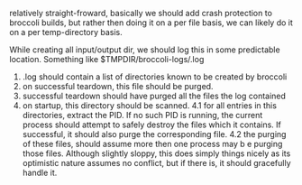 relatively straight-froward, basically we should add crash protection to
broccoli builds, but rather then doing it on a per file basis, we can likely do
it on a per temp-directory basis.

While creating all input/output dir, we should log this in some predictable
location. Something like $TMPDIR/broccoli-logs/<process-id>.log

1. <process-id>.log should contain a list of directories known to be created by broccoli
2. on successful teardown, this file should be purged.
3. successful teardown should have purged all the files the log contained
4. on startup, this directory should be scanned.
4.1 for all entries in this directories, extract the PID. If no such PID is
running, the current process should attempt to safely destroy the files which
it contains. If successful, it should also purge the corresponding file.
4.2 the purging of these files, should assume more then one process may b
e purging those files. Although slightly sloppy, this does simply things nicely
as its optimistic nature assumes no conflict, but if there is, it should
gracefully handle it.




